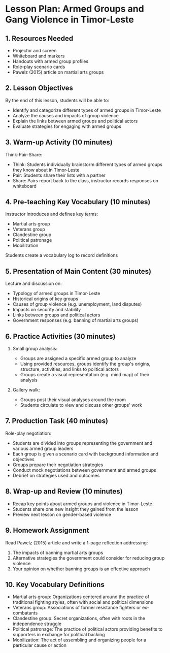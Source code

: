 # Lesson Plan: Armed Groups and Gang Violence in Timor-Leste

## 1. Resources Needed

- Projector and screen
- Whiteboard and markers
- Handouts with armed group profiles
- Role-play scenario cards
- Pawelz (2015) article on martial arts groups

## 2. Lesson Objectives

By the end of this lesson, students will be able to:
- Identify and categorize different types of armed groups in Timor-Leste
- Analyze the causes and impacts of group violence
- Explain the links between armed groups and political actors
- Evaluate strategies for engaging with armed groups

## 3. Warm-up Activity (10 minutes)

Think-Pair-Share: 
- Think: Students individually brainstorm different types of armed groups they know about in Timor-Leste
- Pair: Students share their lists with a partner
- Share: Pairs report back to the class, instructor records responses on whiteboard

## 4. Pre-teaching Key Vocabulary (10 minutes)

Instructor introduces and defines key terms:
- Martial arts group
- Veterans group
- Clandestine group
- Political patronage
- Mobilization

Students create a vocabulary log to record definitions

## 5. Presentation of Main Content (30 minutes)

Lecture and discussion on:
- Typology of armed groups in Timor-Leste
- Historical origins of key groups
- Causes of group violence (e.g. unemployment, land disputes)
- Impacts on security and stability
- Links between groups and political actors
- Government responses (e.g. banning of martial arts groups)

## 6. Practice Activities (30 minutes)

1. Small group analysis:
   - Groups are assigned a specific armed group to analyze
   - Using provided resources, groups identify the group's origins, structure, activities, and links to political actors
   - Groups create a visual representation (e.g. mind map) of their analysis

2. Gallery walk:
   - Groups post their visual analyses around the room
   - Students circulate to view and discuss other groups' work

## 7. Production Task (40 minutes)

Role-play negotiation:
- Students are divided into groups representing the government and various armed group leaders
- Each group is given a scenario card with background information and objectives
- Groups prepare their negotiation strategies
- Conduct mock negotiations between government and armed groups
- Debrief on strategies used and outcomes

## 8. Wrap-up and Review (10 minutes)

- Recap key points about armed groups and violence in Timor-Leste
- Students share one new insight they gained from the lesson
- Preview next lesson on gender-based violence

## 9. Homework Assignment

Read Pawelz (2015) article and write a 1-page reflection addressing:
1. The impacts of banning martial arts groups
2. Alternative strategies the government could consider for reducing group violence
3. Your opinion on whether banning groups is an effective approach

## 10. Key Vocabulary Definitions

- Martial arts group: Organizations centered around the practice of traditional fighting styles, often with social and political dimensions
- Veterans group: Associations of former resistance fighters or ex-combatants
- Clandestine group: Secret organizations, often with roots in the independence struggle
- Political patronage: The practice of political actors providing benefits to supporters in exchange for political backing
- Mobilization: The act of assembling and organizing people for a particular cause or action